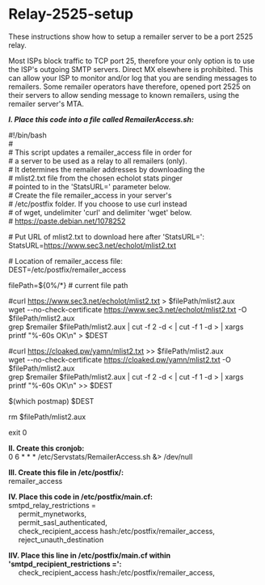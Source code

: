 # Relay-2525-setup
These instructions show how to setup a remailer server to be a port 2525 relay.

Most ISPs block traffic to TCP port 25, therefore your only option is to use the ISP's outgoing SMTP servers.  Direct MX elsewhere is prohibited.  This can allow your ISP to monitor and/or log that you are sending messages to remailers.  Some remailer operators have therefore, opened port 2525 on their servers to allow sending message to known remailers, using the remailer server's MTA.

<b><i>I. Place this code into a file called RemailerAccess.sh:</i></b>
  
#!/bin/bash  
&#35;  
&#35; This script updates a remailer_access file in order for    
&#35; a server to be used as a relay to all remailers (only).  
&#35; It determines the remailer addresses by downloading the  
&#35; mlist2.txt file from the chosen echolot stats pinger  
&#35; pointed to in the 'StatsURL=' parameter below.  
&#35; Create the file remailer_access in your server's  
&#35; /etc/postfix folder.  If you choose to use curl instead  
&#35; of wget, undelimiter 'curl' and delimiter 'wget' below.  
&#35; https://paste.debian.net/1078252  

&#35; Put URL of mlist2.txt to download here after 'StatsURL=':  
StatsURL=https://www.sec3.net/echolot/mlist2.txt

&#35; Location of remailer_access file:  
DEST=/etc/postfix/remailer_access

filePath=${0%/*}  # current file path

&#35;curl https://www.sec3.net/echolot/mlist2.txt > $filePath/mlist2.aux  
wget --no-check-certificate https://www.sec3.net/echolot/mlist2.txt -O $filePath/mlist2.aux  
grep \$remailer $filePath/mlist2.aux | cut -f 2 -d \< | cut -f 1 -d \> | xargs printf "%-60s OK\n" > $DEST

&#35;curl https://cloaked.pw/yamn/mlist2.txt >> $filePath/mlist2.aux  
wget --no-check-certificate https://cloaked.pw/yamn/mlist2.txt -O $filePath/mlist2.aux  
grep \$remailer $filePath/mlist2.aux | cut -f 2 -d \< | cut -f 1 -d \> | xargs printf "%-60s OK\n" >> $DEST

$(which postmap) $DEST

rm $filePath/mlist2.aux

exit 0
  
<b>II. Create this cronjob:</b>  
0 6 * * * /etc/Servstats/RemailerAccess.sh &> /dev/null
  
<b>III. Create this file in /etc/postfix/:</b>  
remailer_access
  
<b>IV. Place this code in /etc/postfix/main.cf:</b>  
smtpd_relay_restrictions =  
&nbsp;&nbsp;&nbsp;&nbsp;&nbsp;permit_mynetworks,  
&nbsp;&nbsp;&nbsp;&nbsp;&nbsp;permit_sasl_authenticated,  
&nbsp;&nbsp;&nbsp;&nbsp;&nbsp;check_recipient_access hash:/etc/postfix/remailer_access,  
&nbsp;&nbsp;&nbsp;&nbsp;&nbsp;reject_unauth_destination  
  
<b>IIV. Place this line in /etc/postfix/main.cf within 'smtpd_recipient_restrictions =':</b>  
&nbsp;&nbsp;&nbsp;&nbsp;&nbsp;check_recipient_access hash:/etc/postfix/remailer_access,  


